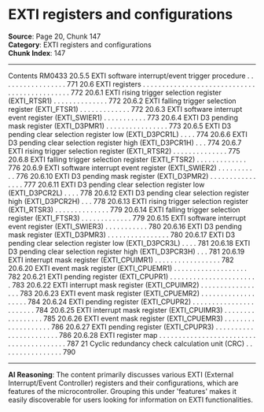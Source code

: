 # EXTI registers and configurations

**Source**: Page 20, Chunk 147  
**Category**: EXTI registers and configurations  
**Chunk Index**: 147

---

Contents RM0433
20.5.5 EXTI software interrupt/event trigger procedure . . . . . . . . . . . . . . . . . 771
20.6 EXTI registers . . . . . . . . . . . . . . . . . . . . . . . . . . . . . . . . . . . . . . . . . . . . . 772
20.6.1 EXTI rising trigger selection register (EXTI_RTSR1) . . . . . . . . . . . . . . 772
20.6.2 EXTI falling trigger selection register (EXTI_FTSR1) . . . . . . . . . . . . . 772
20.6.3 EXTI software interrupt event register (EXTI_SWIER1) . . . . . . . . . . . 773
20.6.4 EXTI D3 pending mask register (EXTI_D3PMR1) . . . . . . . . . . . . . . . . 773
20.6.5 EXTI D3 pending clear selection register low (EXTI_D3PCR1L) . . . . 774
20.6.6 EXTI D3 pending clear selection register high (EXTI_D3PCR1H) . . . 774
20.6.7 EXTI rising trigger selection register (EXTI_RTSR2) . . . . . . . . . . . . . . 775
20.6.8 EXTI falling trigger selection register (EXTI_FTSR2) . . . . . . . . . . . . . 776
20.6.9 EXTI software interrupt event register (EXTI_SWIER2) . . . . . . . . . . . 776
20.6.10 EXTI D3 pending mask register (EXTI_D3PMR2) . . . . . . . . . . . . . . . . 777
20.6.11 EXTI D3 pending clear selection register low (EXTI_D3PCR2L) . . . . 778
20.6.12 EXTI D3 pending clear selection register high (EXTI_D3PCR2H) . . . 778
20.6.13 EXTI rising trigger selection register (EXTI_RTSR3) . . . . . . . . . . . . . . 779
20.6.14 EXTI falling trigger selection register (EXTI_FTSR3) . . . . . . . . . . . . . 779
20.6.15 EXTI software interrupt event register (EXTI_SWIER3) . . . . . . . . . . . 780
20.6.16 EXTI D3 pending mask register (EXTI_D3PMR3) . . . . . . . . . . . . . . . . 780
20.6.17 EXTI D3 pending clear selection register low (EXTI_D3PCR3L) . . . . 781
20.6.18 EXTI D3 pending clear selection register high (EXTI_D3PCR3H) . . . 781
20.6.19 EXTI interrupt mask register (EXTI_CPUIMR1) . . . . . . . . . . . . . . . . . 782
20.6.20 EXTI event mask register (EXTI_CPUEMR1) . . . . . . . . . . . . . . . . . . . 782
20.6.21 EXTI pending register (EXTI_CPUPR1) . . . . . . . . . . . . . . . . . . . . . . . 783
20.6.22 EXTI interrupt mask register (EXTI_CPUIMR2) . . . . . . . . . . . . . . . . . 783
20.6.23 EXTI event mask register (EXTI_CPUEMR2) . . . . . . . . . . . . . . . . . . . 784
20.6.24 EXTI pending register (EXTI_CPUPR2) . . . . . . . . . . . . . . . . . . . . . . . 784
20.6.25 EXTI interrupt mask register (EXTI_CPUIMR3) . . . . . . . . . . . . . . . . . 785
20.6.26 EXTI event mask register (EXTI_CPUEMR3) . . . . . . . . . . . . . . . . . . . 786
20.6.27 EXTI pending register (EXTI_CPUPR3) . . . . . . . . . . . . . . . . . . . . . . . 786
20.6.28 EXTI register map . . . . . . . . . . . . . . . . . . . . . . . . . . . . . . . . . . . . . . . . 787
21 Cyclic redundancy check calculation unit (CRC) . . . . . . . . . . . . . . . . 790

---

**AI Reasoning**: The content primarily discusses various EXTI (External Interrupt/Event Controller) registers and their configurations, which are features of the microcontroller. Grouping this under 'features' makes it easily discoverable for users looking for information on EXTI functionalities.
